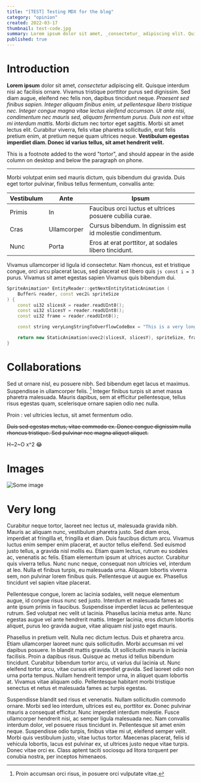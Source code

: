 ```yaml
---
title: "[TEST] Testing MDX for the blog"
category: "opinion"
created: 2022-03-17
thumbnail: test-code.jpg
summary: Lorem ipsum dolor sit amet, _consectetur_ adipiscing elit. Quisque interdum nisi ac facilisis ornare. Vivamus tristique porttitor purus sed dignissim. Sed diam augue, eleifend nec felis non, dapibus tincidunt neque. Praesent sed finibus sapien. Integer aliquam finibus enim, ut pellentesque libero tristique nec. Integer congue magna vitae lectus eleifend accumsan. Ut ante nisi, condimentum nec mauris sed, aliquam fermentum purus. Duis non est vitae mi interdum mattis. Morbi dictum nec tortor eget sagittis. Morbi sit amet lectus elit. Curabitur viverra, felis vitae pharetra sollicitudin, erat felis pretium enim, at pretium neque quam ultrices neque. Vestibulum egestas imperdiet diam. Donec id varius tellus, sit amet hendrerit velit.
published: true
---
```

# Introduction

**Lorem ipsum** dolor sit amet, _consectetur_ adipiscing elit. Quisque interdum nisi ac facilisis ornare. Vivamus tristique porttitor purus sed dignissim. Sed diam augue, eleifend nec felis non, dapibus tincidunt neque. _Praesent sed finibus sapien. Integer aliquam finibus enim, ut pellentesque libero tristique nec. Integer congue magna vitae lectus eleifend accumsan. Ut ante nisi, condimentum nec mauris sed, aliquam fermentum purus. Duis non est vitae mi interdum mattis._ Morbi dictum nec <span name="tortor">tortor</span> eget sagittis. Morbi sit amet lectus elit. Curabitur viverra, felis vitae pharetra sollicitudin, erat felis pretium enim, at pretium neque quam ultrices neque. **Vestibulum egestas imperdiet diam. Donec id varius tellus, sit amet hendrerit velit.**

<aside forName="tortor">This is a footnote added to the word "tortor", and should appear in the aside column on desktop and below the paragraph on phone.</aside>

---

Morbi volutpat enim sed mauris dictum, quis bibendum dui gravida. Duis eget tortor pulvinar, finibus tellus fermentum, convallis ante:

| Vestibulum | Ante | Ipsum |
| ---------- | ---- | ----- |
| Primis | In | Faucibus orci luctus et ultrices posuere cubilia curae. |
| Cras | Ullamcorper | Cursus bibendum. In dignissim est id molestie condimentum. |
| Nunc | Porta | Eros at erat porttitor, at sodales libero tincidunt. |

Vivamus ullamcorper id ligula id consectetur. Nam rhoncus, est et tristique congue, orci arcu placerat lacus, sed placerat est libero quis `js const i = 3` purus. Vivamus sit amet egestas sapien Vivamus quis bibendum dui.

```c++ filename="example.cpp"
SpriteAnimation* EntityReader::getNextEntityStaticAnimation (
    Buffer& reader, const vec2& spriteSize
) {
    const ui32 slicesX = reader.readUInt8();
    const ui32 slicesY = reader.readUInt8();
    const ui32 frame = reader.readUInt8();

    const string veryLongStringToOverflowCodeBox = "This is a very long string that will make the code box this snippet is shown in overflow.";

    return new StaticAnimation(uvec2(slicesX, slicesY), spriteSize, frame);
}
```

# Collaborations

Sed ut ornare nisl, eu posuere nibh. Sed bibendum eget lacus et maximus. Suspendisse in ullamcorper felis. [^1] Integer finibus turpis sit amet massa pharetra malesuada. Mauris dapibus, sem at efficitur pellentesque, tellus risus egestas quam, scelerisque ornare sapien odio nec nulla.

Proin
: vel ultricies lectus, sit amet fermentum odio.

~~Duis sed egestas metus, vitae commodo ex. Donec congue dignissim nulla rhoncus tristique. Sed pulvinar nec magna aliquet aliquet.~~

H~2~O
x^2 :joy:

[^1]: Proin accumsan orci risus, in posuere orci vulputate vitae.

# Images
![Some image](img/window_frame_top_right.png)
<Clock />
<InlineCode language="c++" code="const int counter = 5" />

# Very long

Curabitur neque tortor, laoreet nec lectus ut, malesuada gravida nibh. Mauris ac aliquam nunc, vestibulum pharetra justo. Sed diam eros, imperdiet at fringilla et, fringilla et diam. Duis faucibus dictum arcu. Vivamus luctus enim semper enim placerat, et auctor tellus eleifend. Sed euismod justo tellus, a gravida nisl mollis eu. Etiam quam lectus, rutrum eu sodales ac, venenatis ac felis. Etiam elementum ipsum at ultrices auctor. Curabitur quis viverra tellus. Nunc nunc neque, consequat non ultricies vel, interdum at leo. Nulla et finibus turpis, eu malesuada urna. Aliquam lobortis viverra sem, non pulvinar lorem finibus quis. Pellentesque ut augue ex. Phasellus tincidunt vel sapien vitae placerat.

Pellentesque congue, lorem ac lacinia sodales, velit neque elementum augue, id congue risus nunc sed justo. Interdum et malesuada fames ac ante ipsum primis in faucibus. Suspendisse imperdiet lacus ac pellentesque rutrum. Sed volutpat nec velit ut lacinia. Phasellus lacinia metus ante. Nunc egestas augue vel ante hendrerit mattis. Integer lacinia, eros dictum lobortis aliquet, purus leo gravida augue, vitae aliquam nisl justo eget mauris.

Phasellus in pretium velit. Nulla nec dictum lectus. Duis et pharetra arcu. Etiam ullamcorper laoreet nunc quis sollicitudin. Morbi accumsan mi vel dapibus posuere. In blandit mattis gravida. Ut sollicitudin mauris in lacinia facilisis. Proin a dapibus risus. Quisque ac metus id tellus bibendum tincidunt. Curabitur bibendum tortor arcu, ut varius dui lacinia ut. Nunc eleifend tortor arcu, vitae cursus elit imperdiet gravida. Sed laoreet odio non urna porta tempus. Nullam hendrerit tempor urna, in aliquet quam lobortis at. Vivamus vitae aliquam odio. Pellentesque habitant morbi tristique senectus et netus et malesuada fames ac turpis egestas.

Suspendisse blandit sed risus et venenatis. Nullam sollicitudin commodo ornare. Morbi sed leo interdum, ultrices est eu, porttitor ex. Donec pulvinar mauris a consequat efficitur. Nunc imperdiet interdum molestie. Fusce ullamcorper hendrerit nisi, ac semper ligula malesuada nec. Nam convallis interdum dolor, vel posuere risus tincidunt in. Pellentesque sit amet enim neque. Suspendisse odio turpis, finibus vitae mi ut, eleifend semper velit. Morbi quis vestibulum justo, vitae luctus tortor. Maecenas placerat, felis id vehicula lobortis, lacus est pulvinar ex, ut ultrices justo neque vitae turpis. Donec vitae orci ex. Class aptent taciti sociosqu ad litora torquent per conubia nostra, per inceptos himenaeos. 